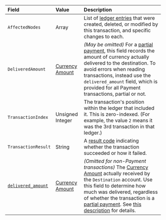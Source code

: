 | Field                                   | Value               | Description  |
|:----------------------------------------|:--------------------|:-------------|
| `AffectedNodes`                         | Array               | List of [ledger entries](../references/protocol/ledger-data/ledger-entry-types/index.md) that were created, deleted, or modified by this transaction, and specific changes to each. |
| `DeliveredAmount`                       | [Currency Amount](../references/protocol/data-types/basic-data-types.md#specifying-currency-amounts) | _(May be omitted)_ For a [partial payment](../concepts/payment-types/partial-payments.md), this field records the amount of currency actually delivered to the destination. To avoid errors when reading transactions, instead use the `delivered_amount` field, which is provided for all Payment transactions, partial or not. |
| `TransactionIndex`                      | Unsigned Integer    | The transaction's position within the ledger that included it. This is zero-indexed. (For example, the value `2` means it was the 3rd transaction in that ledger.) |
| `TransactionResult`                     | String              | A [result code](../references/protocol/transactions/transaction-results/transaction-results.md) indicating whether the transaction succeeded or how it failed. |
| [`delivered_amount`](../references/protocol/transactions/metadata.md#delivered_amount) | [Currency Amount](../references/protocol/data-types/basic-data-types.md#specifying-currency-amounts) | _(Omitted for non-Payment transactions)_ The [Currency Amount](../references/protocol/data-types/basic-data-types.md#specifying-currency-amounts) actually received by the `Destination` account. Use this field to determine how much was delivered, regardless of whether the transaction is a [partial payment](../concepts/payment-types/partial-payments.md). See [this description](../references/protocol/transactions/metadata.md#delivered_amount) for details. |

